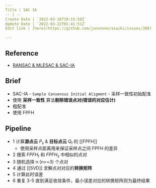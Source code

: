 ```yaml
---
Title | SAC IA
-- | --
Create Date | `2022-03-16T10:15:58Z`
Update Date | `2022-03-22T01:41:51Z`
Edit link | [here](https://github.com/junxnone/aiwiki/issues/300)

---
```

## Reference
- [RANSAC & MLESAC & SAC-IA](https://littlebearsama.github.io/2020/04/11/Registration/0.SAC-IA/)

## Brief
- SAC-IA - `Sample Consensus Initial Aligment` - 采样一致性初始配准
- 使用 **采样一致性** 算法**剔除错误点对(错误的对应估计)** 
- 粗配准
- 使用 FPFH 

## Pipeline
- 1 计算**源点云** $P_s$ & **目标点云** $Q_t$ 的 [[FPFH]]
  - 使用采样点距离用来保证采样点之间 FPFH 的差异
- 2 搜索 $FPFH_t$  和 $FPFH_s$  中相似的点对
- 3 随机选择 n (n>=3) 个点对
- 4 通过 [[SVD]] 求解点对对应的**转换矩阵**
- 5 计算此时误差
- 6 重复 3-5 直到满足收敛条件，最小误差对应的转换矩阵则为最终结果

